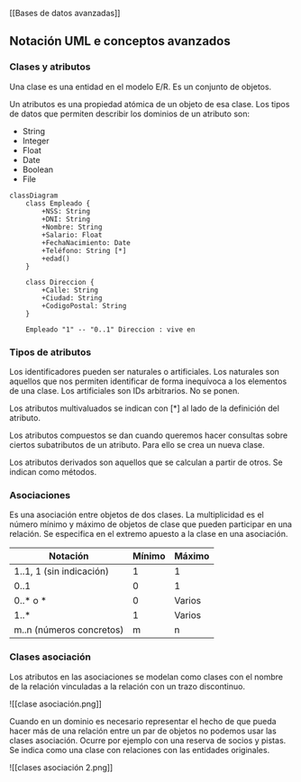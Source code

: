 [[Bases de datos avanzadas]]

## Notación UML e conceptos avanzados
### Clases y atributos
Una clase es una entidad en el modelo E/R. Es un conjunto de objetos.

Un atributos es una propiedad atómica de un objeto de esa clase. Los tipos de datos que permiten describir los dominios de un atributo son:
+ String
+ Integer
+ Float
+ Date
+ Boolean
+ File

```mermaid
classDiagram
    class Empleado {
        +NSS: String
        +DNI: String
        +Nombre: String
        +Salario: Float
        +FechaNacimiento: Date
        +Teléfono: String [*]
        +edad()
    }

    class Direccion {
        +Calle: String
        +Ciudad: String
        +CodigoPostal: String
    }

    Empleado "1" -- "0..1" Direccion : vive en

```

### Tipos de atributos
Los identificadores pueden ser naturales o artificiales. Los naturales son aquellos que nos permiten identificar de forma inequívoca a los elementos de una clase. Los artificiales son IDs arbitrarios. No se ponen.

Los atributos multivaluados se indican con \[\*] al lado de la definición del atributo.

Los atributos compuestos se dan cuando queremos hacer consultas sobre ciertos subatributos de un atributo. Para ello se crea un nueva clase.

Los atributos derivados son aquellos que se calculan a partir de otros. Se indican como métodos.

### Asociaciones
Es una asociación entre objetos de dos clases. La multiplicidad es el número mínimo y máximo de objetos de clase que pueden participar en una relación. Se especifica en el extremo apuesto a la clase en una asociación. 

| Notación               | Mínimo | Máximo   |
|------------------------|--------|----------|
| 1..1, 1 (sin indicación)| 1      | 1        |
| 0..1                   | 0      | 1        |
| 0..* o *               | 0      | Varios   |
| 1..*                   | 1      | Varios   |
| m..n (números concretos)| m      | n        |

### Clases asociación
Los atributos en las asociaciones se modelan como clases con el nombre de la relación vinculadas a la relación con un trazo discontinuo.

![[clase asociación.png]]

Cuando en un dominio es necesario representar el hecho de que pueda hacer más de una relación entre un par de objetos no podemos usar las clases asociación. Ocurre por ejemplo con una reserva de socios y pistas. Se indica como una clase con relaciones con las entidades originales.

![[clases asociación 2.png]]

